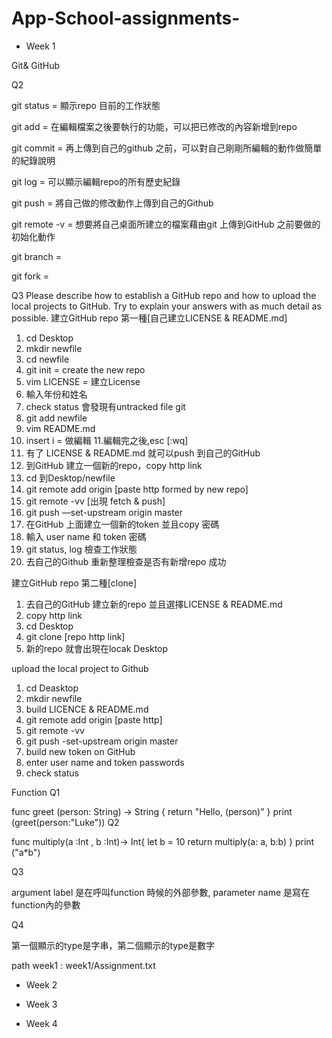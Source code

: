 # App-School-assignments-

- Week 1

Git& GitHub 

Q2

git status = 顯示repo 目前的工作狀態

git add = 在編輯檔案之後要執行的功能，可以把已修改的內容新增到repo

git commit = 再上傳到自己的github 之前，可以對自己剛剛所編輯的動作做簡單的紀錄說明

git log = 可以顯示編輯repo的所有歷史紀錄

git push = 將自己做的修改動作上傳到自己的Github

git remote -v = 想要將自己桌面所建立的檔案藉由git 上傳到GitHub 之前要做的初始化動作

git branch =

git fork =
 
Q3 Please describe how to establish a GitHub repo and how to upload the local projects to GitHub. Try to explain your answers with as much detail as possible.
建立GitHub repo 第一種[自己建立LICENSE & README.md]
1. cd Desktop
2. mkdir newfile
3. cd newfile
4. git init = create the new repo 
5. vim LICENSE = 建立License 
6. 輸入年份和姓名
7. check status 會發現有untracked file git 
8. git add newfile
9. vim README.md 
10. insert i = 做編輯
11.編輯完之後,esc [:wq]
12. 有了 LICENSE & README.md 就可以push 到自己的GitHub
13. 到GitHub 建立一個新的repo，copy http link
14. cd 到Desktop/newfile 
15. git remote add origin [paste http formed by new repo] 
16. git remote -vv [出現 fetch & push]
17. git push —set-upstream origin master
18. 在GitHub 上面建立一個新的token 並且copy 密碼 
19. 輸入 user name 和 token 密碼 
20. git status, log 檢查工作狀態
21. 去自己的Github 重新整理檢查是否有新增repo 成功

建立GitHub repo 第二種[clone]

1. 去自己的GitHub 建立新的repo 並且選擇LICENSE & README.md 
2. copy http link
3. cd Desktop
4. git clone [repo http link]
5. 新的repo 就會出現在locak Desktop

upload the local project to Github
1. cd Deasktop 
2. mkdir newfile
3. build LICENCE & README.md 
4. git remote add origin [paste http]
5. git remote -vv 
6. git push -set-upstream origin master
7. build new token on GitHub 
8. enter user name and token passwords
9. check status 
  
Function 
Q1

func greet (person: String) -> String {
    return "Hello, \(person)"
}
print (greet(person:"Luke"))
Q2

func multiply(a :Int , b :Int)-> Int{
    let b = 10
    return multiply(a: a, b:b)
}
print ("a*b")

Q3

argument label 是在呼叫function 時候的外部參數, parameter name 是寫在function內的參數

Q4

第一個顯示的type是字串，第二個顯示的type是數字

path week1 : week1/Assignment.txt


- Week 2 

- Week 3

- Week 4
 

